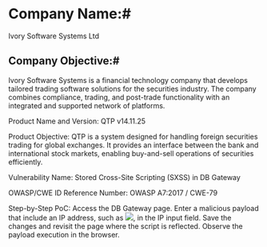 # Company Name:#
Ivory Software Systems Ltd

## Company Objective:#
Ivory Software Systems is a financial technology company that develops tailored trading software solutions for the securities industry. The company combines compliance, trading, and post-trade functionality with an integrated and supported network of platforms.

Product Name and Version:
QTP v14.11.25

Product Objective:
QTP is a system designed for handling foreign securities trading for global exchanges. It provides an interface between the bank and international stock markets, enabling buy-and-sell operations of securities efficiently.

Vulnerability Name:
Stored Cross-Site Scripting (SXSS) in DB Gateway

OWASP/CWE ID Reference Number:
OWASP A7:2017 / CWE-79

Step-by-Step PoC:
Access the DB Gateway page.
Enter a malicious payload that include an IP address, such as <img src=1.1.1.1.x onerror=alert(1)>, in the IP input field.
Save the changes and revisit the page where the script is reflected.
Observe the payload execution in the browser.

